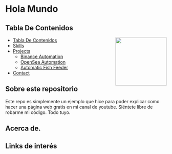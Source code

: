 <!-- Hello World! This is Carlos Iborra's (@carlosiborra) -->

# Hola Mundo
## Tabla De Contenidos
<a href = "url"><img src = "https://media.giphy.com/media/jdPMeyv9rn0hZHh8n9/giphy.gifhttps://media.giphy.com/media/kH1DBkPNyZPOk0BxrM/giphy.gif" align="right" width="160" height="150"></a>
* [Tabla De Contenidos](#tabla-de-contenidos) 
* [Skills](#skills)
* [Projects](#projects)
  - [Binance Automation](#binance-automation)
  - [OpenSea Automation](#opensea-automation)
  - [Automatic Fish Feeder](#automatic-fish-feeder)
* [Contact](#contact)


## Sobre este repositorio

Este repo es simplemente un ejemplo que hice para poder explicar como hacer una página web gratis en mi canal de youtube.
Siéntete libre de robarme mi código. Todo tuyo.

## Acerca de.


## Links de interés


